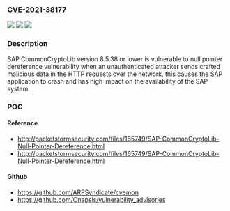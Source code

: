 ### [CVE-2021-38177](https://cve.mitre.org/cgi-bin/cvename.cgi?name=CVE-2021-38177)
![](https://img.shields.io/static/v1?label=Product&message=SAP%20CommonCryptoLib&color=blue)
![](https://img.shields.io/static/v1?label=Version&message=%3C8.5.38%20or%20lower%20&color=brighgreen)
![](https://img.shields.io/static/v1?label=Vulnerability&message=Null%20Pointer%20Dereference&color=brighgreen)

### Description

SAP CommonCryptoLib version 8.5.38 or lower is vulnerable to null pointer dereference vulnerability when an unauthenticated attacker sends crafted malicious data in the HTTP requests over the network, this causes the SAP application to crash and has high impact on the availability of the SAP system.

### POC

#### Reference
- http://packetstormsecurity.com/files/165749/SAP-CommonCryptoLib-Null-Pointer-Dereference.html
- http://packetstormsecurity.com/files/165749/SAP-CommonCryptoLib-Null-Pointer-Dereference.html

#### Github
- https://github.com/ARPSyndicate/cvemon
- https://github.com/Onapsis/vulnerability_advisories

